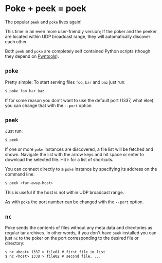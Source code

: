# Poke + peek = poek

The popular `peek` and `poke` lives again!

This time in an even more user-friendly version; If the poker and the peeker are
located within UDP broadcast range, they will automatically discover each other.

Both `peek` and `poke` are completely self contained Python scripts (though they
depend on [Pwntools](https://github.com/Gallopsled/pwntools)).

## `poke`

Pretty simple:  To start serving files `foo`, `bar` and `baz` just run:

```sh
$ poke foo bar baz
```

If for some reason you don't want to use the default port (1337, what else), you
can change that with the `--port` option

## `peek`

Just run:

```sh
$ peek
```

If one or more `poke` instances are discovered, a file list will be fetched and
shown.  Navigate the list with the arrow keys and hit space or enter to download
the selected file.  Hit `h` for a list of shortcuts.

You can connect directly to a `poke` instance by specifying its address on the
command line:

```sh
$ peek <far-away-host>
```

This is useful if the host is not within UDP broadcast range.

As with `poke` the port number can be changed with the `--port` option.

## `nc`

Poke sends the contents of files without any meta data and directories as
regular tar archives.  In other words, if you don't have `peek` installed you
can just `nc` to the poker on the port corresponding to the desired file or
directory:

```
$ nc <host> 1337 > file01 # first file in list
$ nc <host> 1338 > file02 # second file, ...
```
